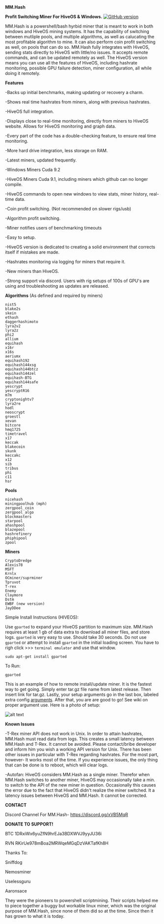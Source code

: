 **MM.Hash**

**Profit Switching Miner For HiveOS & Windows.** [![GitHub version](https://badge.fury.io/gh/MaynardMiner%2FMM.Hash.svg)](https://badge.fury.io/gh/MaynardMiner%2FMM.Hash)

MM.Hash is a powershell/bash hyrbid miner that is meant to work in both windows and HiveOS mining systems. It has the capability of switching between mutliple pools, and multiple algorithms, as well as calucating the most profitable algorithm to mine. It can also perform coin profit switching as well, on pools that can do so. MM.Hash fully integrates with HiveOS, sending stats directly to HiveOS with little/no issues. It accepts remote commands, and can be updated remotely as well. The HiveOS version means you can use all the features of HiveOS, including hashrate monitoring, possible GPU failure detection, miner configuration, all while doing it remotely.

**Features**

-Backs up initial benchmarks, making updating or recovery a charm.

-Shows real time hashrates from miners, along with previous hashrates.

-HiveOS full integration.

-Displays close to real-time monitoring, directly from miners to HiveOS website. Allows for HiveOS monitoring and graph data.

-Every part of the code has a double-checking feature, to ensure real time monitoring.

-More hard drive integration, less storage on RAM.

-Latest miners, updated frequently.

-Windows Miners Cuda 9.2

-HiveOS Miners Cuda 9.1, including miners which github can no longer compile.

-HiveOS commands to open new windows to view stats, miner history, real-time data.

-Coin profit switching. (Not recommended on slower rigs/usb)

-Algorithm profit switching.

-Miner notifies users of benchmarking timeouts

-Easy to setup.

-HiveOS version is dedicated to creating a solid environment that corrects itself if mistakes are made.

-Hashrates monitoring via logging for miners that require it.

-New miners than HiveOS.

-Strong support via discord. Users with rig setups of 100s of GPU's are using and troubleshooting as updates are released.



**Algorithms** (As defined and required by miners)

```
nist5
blake2s
skein
ethash
daggerhashimoto
lyra2v2
lyra2z
phi2
allium
equihash
x16r
x16s
aeriumx
equihash192
equihash144xsg
equihash144btcz
equihash144zel
equihash-BTG
equihash144safe
yescrypt
yescryptR16
m7m
cryptonightv7
lyra2re
hodl
neoscrypt
groestl
xevan
bitcore
hmq1725
timetravel
x17
keccak
blakecoin
skunk
keccakc
x12
sib
tribus
phi
c11
hsr
```


**Pools**
```
nicehash
miningpoolhub (mph)
zergpool_coin
zergpool_algo
blockmasters
starpool
ahashpool
blazepool
hashrefinery
phiphipool
zpool
```

**Miners**
```
CryptoDredge
Alexis78
MSFT
Krnlx
OCminer/suprminer
Tpruvot
T-rex
Enemy
Claymore
Dstm
EWBF (new version)
JayDDee
```

Simple Install Instructions (HIVEOS):

Use ```gparted``` to expand your HiveOS partition to maximum size. MM.Hash requires at least 1 gb of data extra to download all miner files, and store logs. ```gparted``` is very easy to use. Should take 30 seconds. Do not use ```gparted``` or attempt to install ```gparted``` in the initial loading screen. You have to righ click >>> ```terminal emulator``` and use that window.

```sudo apt-get install gparted```

To Run:

```gparted```

This is an example of how to remote install/update miner. It is the fastest way to get going. Simply enter tar.gz file name from latest release. Then insert link for tar.gz. Lastly, your setup arguments go in the last box, labeled extra config <a href="https://github.com/MaynardMiner/MM.Hash/wiki/Arguments-(Miner-Configuration)">arguments</a>. After that, you are are good to go! See wiki on proper argument use. Here is a photo of setup:

![alt text](https://raw.githubusercontent.com/MaynardMiner/MM.Hash/master/Build/Data/Setup.png)


**Known Issues**

-T-Rex miner API does not work in Unix. In order to attain hashrates, MM.Hash must read data from logs. This creates a small latency between MM.Hash and T-Rex. It cannot be avoided. Please contact/bribe developer and inform him you wish a working API version for Unix. There has been other issues in particular with T-Rex regarding hashrates. For the most part, however- It works most of the time. If you experience issues, the only thing that can be done is to reboot, which will clear logs.

-Autofan: HiveOS considers MM.Hash as a single miner. Therefor when MM.Hash switches to another miner, HiveOS may occasionally take a min. to switch to the API of the new miner in question. Occasionally this causes the error due to the fact that HiveOS didn't realize the miner switched. It a latency issues between HiveOS and MM.Hash. It cannot be corrected.



**CONTACT**

Discord Channel For MM.Hash- 
https://discord.gg/xVB5MqR

**DONATE TO SUPPORT!**

BTC 1DRxiWx6yuZfN9hrEJa3BDXWVJ9yyJU36i

RVN RKirUe978mBoa2MRWqeMGqDzVAKTafKh8H

Thanks To:

Sniffdog

Nemosminer

Uselessguru

Aaronsace

They were the pioneers to powershell scriptmining. Their scripts helped me to piece together a buggy but workable linux miner, which was the original purpose of MM.Hash, since none of them did so at the time. Since then it has grown to what it is today.
